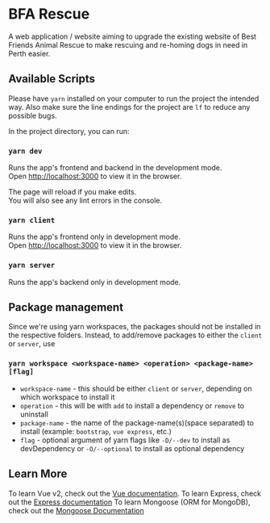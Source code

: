 # BFA Rescue

A web application / website aiming to upgrade the existing website of Best Friends Animal Rescue to make rescuing and re-homing dogs in need in Perth easier.

## Available Scripts

Please have `yarn` installed on your computer to run the project the intended way. Also make sure the line endings for the project are `lf` to reduce any possible bugs.

In the project directory, you can run:

### `yarn dev`

Runs the app's frontend and backend in the development mode.\
Open [http://localhost:3000](http://localhost:3000) to view it in the browser.

The page will reload if you make edits.\
You will also see any lint errors in the console.

### `yarn client`

Runs the app's frontend only in development mode.\
Open [http://localhost:3000](http://localhost:3000) to view it in the browser.

### `yarn server`

Runs the app's backend only in development mode.

<!-- ### `yarn test`

Launches the test runner in the interactive watch mode.\
See the section about [running tests](https://facebook.github.io/create-react-app/docs/running-tests) for more information. -->

## Package management

Since we're using yarn workspaces, the packages should not be installed in the respective folders. Instead, to add/remove packages to either the `client` or `server`, use

### `yarn workspace <workspace-name> <operation> <package-name> [flag]`

- `workspace-name` - this should be either `client` or `server`, depending on which workspace to install it
- `operation` - this will be with `add` to install a dependency or `remove` to uninstall
- `package-name` - the name of the package-name(s)(space separated) to install (example: `bootstrap`, `vue express`, etc.)
- `flag` - optional argument of yarn flags like `-D/--dev` to install as devDependency or `-O/--optional` to install as optional dependency

## Learn More

To learn Vue v2, check out the [Vue documentation](https://vuejs.org/v2/guide/).
To learn Express, check out the [Express documentation](https://expressjs.com/)
To learn Mongoose (ORM for MongoDB), check out the [Mongoose Documentation](https://mongoosejs.com/docs/api.html)

